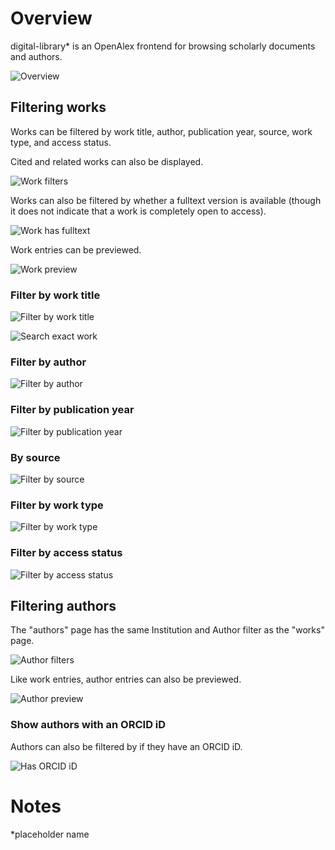 # Overview

digital-library* is an OpenAlex frontend for browsing scholarly documents and authors.

![Overview](static/readme/header.png)

## Filtering works

Works can be filtered by work title, author, publication year, source, work type, and access status. 

Cited and related works can also be displayed. 

![Work filters](static/readme/work_filters.png)

Works can also be filtered by whether a fulltext version is available (though it does not indicate that a work is completely open to access).

![Work has fulltext](static/readme/fulltext.png)

Work entries can be previewed.

![Work preview](static/readme/work_preview.png)

### Filter by work title

![Filter by work title](static/readme/filter_work.png)

![Search exact work](static/readme/exact_work.png)

### Filter by author

![Filter by author](static/readme/filter_author.png)

### Filter by publication year

![Filter by publication year](static/readme/filter_year.png)

### By source

![Filter by source](static/readme/filter_source.png)

### Filter by work type

![Filter by work type](static/readme/filter_type.png)

### Filter by access status

![Filter by access status](static/readme/filter_status.png)

## Filtering authors

The "authors" page has the same Institution and Author filter as the "works" page.

![Author filters](static/readme/authors.png)

Like work entries, author entries can also be previewed.

![Author preview](static/readme/author_preview.png)

### Show authors with an ORCID iD

Authors can also be filtered by if they have an ORCID iD.

![Has ORCID iD](static/readme/orcid.png)

# Notes

*placeholder name

<!-- # create-svelte

Everything you need to build a Svelte project, powered by [`create-svelte`](https://github.com/sveltejs/kit/tree/main/packages/create-svelte).

## Creating a project

If you're seeing this, you've probably already done this step. Congrats!

```bash
# create a new project in the current directory
npm create svelte@latest

# create a new project in my-app
npm create svelte@latest my-app
```

## Developing

Once you've created a project and installed dependencies with `npm install` (or `pnpm install` or `yarn`), start a development server:

```bash
npm run dev

# or start the server and open the app in a new browser tab
npm run dev -- --open
```

## Building

To create a production version of your app:

```bash
npm run build
```

You can preview the production build with `npm run preview`.

> To deploy your app, you may need to install an [adapter](https://kit.svelte.dev/docs/adapters) for your target environment. -->

<!-- # create-svelte

Everything you need to build a Svelte project, powered by [`create-svelte`](https://github.com/sveltejs/kit/tree/main/packages/create-svelte).

## Creating a project

If you're seeing this, you've probably already done this step. Congrats!

```bash
# create a new project in the current directory
npm create svelte@latest

# create a new project in my-app
npm create svelte@latest my-app
```

## Developing

Once you've created a project and installed dependencies with `npm install` (or `pnpm install` or `yarn`), start a development server:

```bash
npm run dev

# or start the server and open the app in a new browser tab
npm run dev -- --open
```

## Building

To create a production version of your app:

```bash
npm run build
```

You can preview the production build with `npm run preview`.

> To deploy your app, you may need to install an [adapter](https://kit.svelte.dev/docs/adapters) for your target environment. -->
